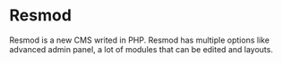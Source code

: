 # Resmod
Resmod is a new CMS writed in PHP. Resmod has multiple options like advanced admin panel, a lot of modules that can be edited and layouts.
